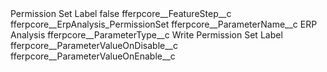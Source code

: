 <?xml version="1.0" encoding="UTF-8"?>
<CustomMetadata xmlns="http://soap.sforce.com/2006/04/metadata" xmlns:xsi="http://www.w3.org/2001/XMLSchema-instance" xmlns:xsd="http://www.w3.org/2001/XMLSchema">
    <label>Permission Set Label</label>
    <protected>false</protected>
    <values>
        <field>fferpcore__FeatureStep__c</field>
        <value xsi:type="xsd:string">fferpcore__ErpAnalysis_PermissionSet</value>
    </values>
    <values>
        <field>fferpcore__ParameterName__c</field>
        <value xsi:type="xsd:string">ERP Analysis</value>
    </values>
    <values>
        <field>fferpcore__ParameterType__c</field>
        <value xsi:type="xsd:string">Write Permission Set Label</value>
    </values>
    <values>
        <field>fferpcore__ParameterValueOnDisable__c</field>
        <value xsi:nil="true"/>
    </values>
    <values>
        <field>fferpcore__ParameterValueOnEnable__c</field>
        <value xsi:nil="true"/>
    </values>
</CustomMetadata>
